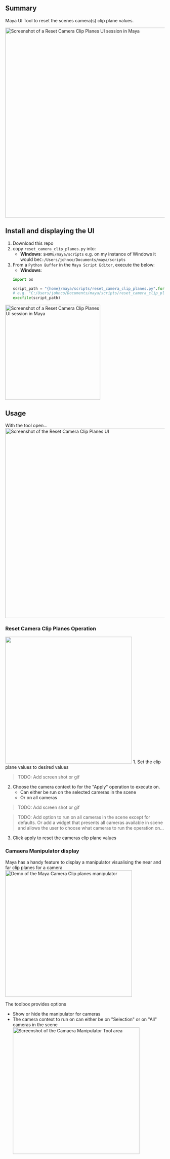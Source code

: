 ## Summary

Maya UI Tool to reset the scenes camera(s) clip plane values.

<img alt="Screenshot of a Reset Camera Clip Planes UI session in Maya" 
src="https://user-images.githubusercontent.com/7044060/94517952-fd688480-01f6-11eb-8e4c-df40fc3dfdf2.gif" width="600" />

## Install and displaying the UI

1. Download this repo
2. copy `reset_camera_clip_planes.py` into:
   - **Windows**: `$HOME/maya/scripts`
     e.g. on my instance of Windows it would be`C:/Users/johnco/Documents/maya/scripts`
3. From a `Python Buffer` in the `Maya Script Editor`, execute the below:
   - **Windows**:
   ```python
   import os

   script_path = "{home}/maya/scripts/reset_camera_clip_planes.py".format(home=os.path.expandvars("$HOME"))
   # e.g. "C:/Users/johnco/Documents/maya/scripts/reset_camera_clip_planes.py"
   execfile(script_path)
   ```
<img alt="Screenshot of a Reset Camera Clip Planes UI session in Maya" 
src="https://user-images.githubusercontent.com/7044060/94467554-21917a80-0191-11eb-91fb-a411ea3af11c.png" width="300" />

## Usage

With the tool open...<br>
<img alt="Screenshot of the Reset Camera Clip Planes UI" 
src="https://user-images.githubusercontent.com/7044060/94468728-e728dd00-0192-11eb-90ff-a15252458ff7.png" width="600" />

### Reset Camera Clip Planes Operation

<img src="https://user-images.githubusercontent.com/7044060/94506792-347d6c80-01dc-11eb-84c1-e6de53ea92eb.png" width="400" />
1. Set the clip plane values to desired values

> TODO: Add screen shot or gif

2. Choose the camera context to for the "Apply" operation to execute on.
   - Can either be run on the selected cameras in the scene
   - Or on all cameras

> TODO: Add screen shot or gif

> TODO: Add option to run on all cameras in the scene except for defaults. 
> Or add a widget that presents all cameras available in scene and allows the user to choose what cameras to run the operation on...

3. Click apply to reset the cameras clip plane values

### Camaera Manipulator display
Maya has a handy feature to display a manipulator visualising the near and far clip planes for a camera
<img alt="Demo of the Maya Camera Clip planes manipulator"
src="https://user-images.githubusercontent.com/7044060/94506216-dac87280-01da-11eb-924b-afe84564aa15.gif" width="400" />


The toolbox provides options
- Show or hide the manipulator for cameras
- The camera context to run on can either be on "Selection" or on "All" cameras in the scene
<img alt="Screenshot of the Camaera Manipulator Tool area"
src="https://user-images.githubusercontent.com/7044060/94506700-0566fb00-01dc-11eb-886d-ff53a3feaeac.png" width="400"/>

